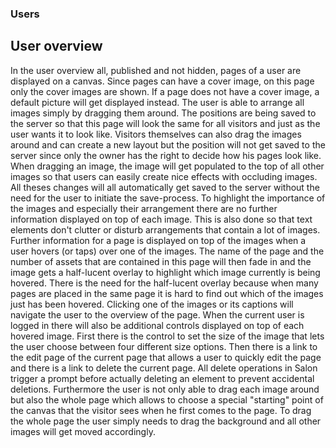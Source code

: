 ### Users

## User overview
In the user overview all, published and not hidden, pages of a user are displayed on a canvas. Since pages can have a cover image, on this page only the cover images are shown. If a page does not have a cover image, a default picture will get displayed instead. The user is able to arrange all images simply by dragging them around. The positions are being saved to the server so that this page will look the same for all visitors and just as the user wants it to look like. Visitors themselves can also drag the images around and can create a new layout but the position will not get saved to the server since only the owner has the right to decide how his pages look like.
When dragging an image, the image will get populated to the top of all other images so that users can easily create nice effects with occluding images. All theses changes will all automatically get saved to the server without the need for the user to initiate the save-process.
To highlight the importance of the images and especially their arrangement there are no further information displayed on top of each image. This is also done so that text elements don't clutter or disturb arrangements that contain a lot of images.
Further information for a page is displayed on top of the images when a user hovers (or taps) over one of the images. The name of the page and the number of assets that are contained in this page will then fade in and the image gets a half-lucent overlay to highlight which image currently is being hovered. There is the need for the half-lucent overlay because when many pages are placed in the same page it is hard to find out which of the images just has been hovered. Clicking one of the images or its captions will navigate the user to the overview of the page.
When the current user is logged in there will also be additional controls displayed on top of each hovered image. First there is the control to set the size of the image that lets the user choose between four different size options. Then there is a link to the edit page of the current page that allows a user to quickly edit the page and there is a link to delete the current page. All delete operations in Salon trigger a prompt before actually deleting an element to prevent accidental deletions.
Furthermore the user is not only able to drag each image around but also the whole page which allows to choose a special "starting" point of the canvas that the visitor sees when he first comes to the page. To drag the whole page the user simply needs to drag the background and all other images will get moved accordingly.